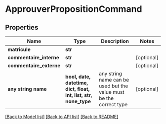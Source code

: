 # ApprouverPropositionCommand


## Properties
Name | Type | Description | Notes
------------ | ------------- | ------------- | -------------
**matricule** | **str** |  | 
**commentaire_interne** | **str** |  | [optional] 
**commentaire_externe** | **str** |  | [optional] 
**any string name** | **bool, date, datetime, dict, float, int, list, str, none_type** | any string name can be used but the value must be the correct type | [optional]

[[Back to Model list]](../README.md#documentation-for-models) [[Back to API list]](../README.md#documentation-for-api-endpoints) [[Back to README]](../README.md)


